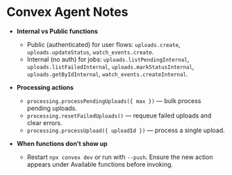 # Convex Agent Notes

- **Internal vs Public functions**
  - Public (authenticated) for user flows: `uploads.create`, `uploads.updateStatus`, `watch_events.create`.
  - Internal (no auth) for jobs: `uploads.listPendingInternal`, `uploads.listFailedInternal`, `uploads.markStatusInternal`, `uploads.getByIdInternal`, `watch_events.createInternal`.

- **Processing actions**
  - `processing.processPendingUploads({ max })` — bulk process pending uploads.
  - `processing.resetFailedUploads()` — requeue failed uploads and clear errors.
  - `processing.processUpload({ uploadId })` — process a single upload.

- **When functions don’t show up**
  - Restart `npx convex dev` or run with `--push`. Ensure the new action appears under Available functions before invoking.


